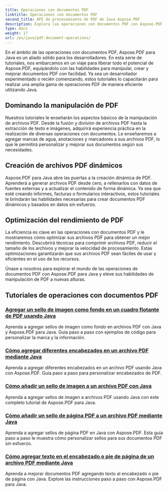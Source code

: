 ```yaml
---
title: Operaciones con documentos PDF
linktitle: Operaciones con documentos PDF
second_title: API de procesamiento de PDF de Java Aspose.PDF
description: Explora las operaciones con documentos PDF con Aspose.PDF para Java. Aprende a manipular, crear y mejorar archivos PDF sin problemas en Java.
type: docs
weight: 17
url: /es/java/pdf-document-operations/
---
```


En el ámbito de las operaciones con documentos PDF, Aspose.PDF para Java es un aliado sólido para los desarrolladores. En esta serie de tutoriales, nos embarcamos en un viaje para liberar todo el potencial de Aspose.PDF, equipándolo con las habilidades para manipular, crear y mejorar documentos PDF con facilidad. Ya sea un desarrollador experimentado o recién comenzando, estos tutoriales lo capacitarán para realizar una amplia gama de operaciones PDF de manera eficiente utilizando Java.

## Dominando la manipulación de PDF

Nuestros tutoriales le enseñarán los aspectos básicos de la manipulación de archivos PDF. Desde la fusión y división de archivos PDF hasta la extracción de texto e imágenes, adquirirá experiencia práctica en la realización de diversas operaciones con documentos. Le enseñaremos a agregar marcas de agua, anotaciones y marcadores a sus archivos PDF, lo que le permitirá personalizar y mejorar sus documentos según sus necesidades.

## Creación de archivos PDF dinámicos

Aspose.PDF para Java abre las puertas a la creación dinámica de PDF. Aprenderá a generar archivos PDF desde cero, a rellenarlos con datos de fuentes externas y a actualizar el contenido de forma dinámica. Ya sea que esté creando informes, facturas o formularios interactivos, estos tutoriales le brindarán las habilidades necesarias para crear documentos PDF dinámicos y basados en datos sin esfuerzo.

## Optimización del rendimiento de PDF

La eficiencia es clave en las operaciones con documentos PDF y le mostraremos cómo optimizar sus archivos PDF para obtener un mejor rendimiento. Descubrirá técnicas para comprimir archivos PDF, reducir el tamaño de los archivos y mejorar la velocidad de procesamiento. Estas optimizaciones garantizarán que sus archivos PDF sean fáciles de usar y eficientes en el uso de los recursos.

Únase a nosotros para explorar el mundo de las operaciones de documentos PDF con Aspose.PDF para Java y eleve sus habilidades de manipulación de PDF a nuevas alturas.

## Tutoriales de operaciones con documentos PDF
### [Agregar un sello de imagen como fondo en un cuadro flotante de PDF usando Java](./add-image-stamp-as-background-in-floating-box-of-pdf-using-java/)
Aprenda a agregar sellos de imagen como fondo en archivos PDF con Java y Aspose.PDF para Java. Guía paso a paso con ejemplos de código para personalizar la marca y la información.
### [Cómo agregar diferentes encabezados en un archivo PDF mediante Java](./adding-different-headers-in-one-pdf-file-using-java/)
Aprenda a agregar diferentes encabezados en un archivo PDF usando Java con Aspose.PDF. Guía paso a paso para personalizar encabezados de PDF.
### [Cómo añadir un sello de imagen a un archivo PDF con Java](./adding-image-stamp-in-pdf-file-using-java/)
Aprenda a agregar sellos de imagen a archivos PDF usando Java con este completo tutorial de Aspose.PDF para Java.
### [Cómo añadir un sello de página PDF a un archivo PDF mediante Java](./adding-pdf-page-stamp-in-pdf-file-using-java/)
Aprenda a agregar sellos de página PDF en Java con Aspose.PDF. Esta guía paso a paso le muestra cómo personalizar sellos para sus documentos PDF sin esfuerzo.
### [Cómo agregar texto en el encabezado o pie de página de un archivo PDF mediante Java](./adding-text-in-header-or-footer-of-pdf-file-using-java/)
Aprenda a mejorar documentos PDF agregando texto al encabezado o pie de página con Java. Explore las instrucciones paso a paso con Aspose.PDF para Java.